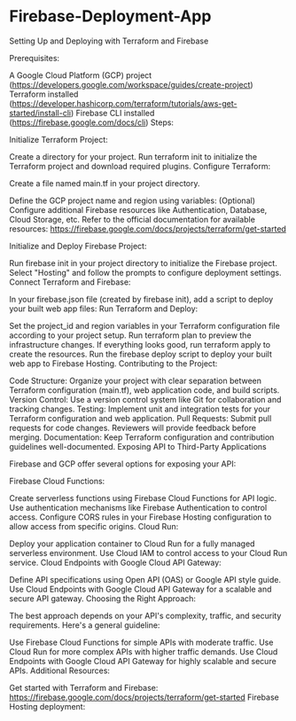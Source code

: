 # Firebase-Deployment-App
Setting Up and Deploying with Terraform and Firebase

Prerequisites:

A Google Cloud Platform (GCP) project (https://developers.google.com/workspace/guides/create-project)
Terraform installed (https://developer.hashicorp.com/terraform/tutorials/aws-get-started/install-cli)
Firebase CLI installed (https://firebase.google.com/docs/cli)
Steps:

Initialize Terraform Project:

Create a directory for your project.
Run terraform init to initialize the Terraform project and download required plugins.
Configure Terraform:

Create a file named main.tf in your project directory.

Define the GCP project name and region using variables:
(Optional) Configure additional Firebase resources like Authentication, Database, Cloud Storage, etc. Refer to the official documentation for available resources: https://firebase.google.com/docs/projects/terraform/get-started

Initialize and Deploy Firebase Project:

Run firebase init in your project directory to initialize the Firebase project.
Select "Hosting" and follow the prompts to configure deployment settings.
Connect Terraform and Firebase:

In your firebase.json file (created by firebase init), add a script to deploy your built web app files:
Run Terraform and Deploy:

Set the project_id and region variables in your Terraform configuration file according to your project setup.
Run terraform plan to preview the infrastructure changes.
If everything looks good, run terraform apply to create the resources.
Run the firebase deploy script to deploy your built web app to Firebase Hosting.
Contributing to the Project:

Code Structure: Organize your project with clear separation between Terraform configuration (main.tf), web application code, and build scripts.
Version Control: Use a version control system like Git for collaboration and tracking changes.
Testing: Implement unit and integration tests for your Terraform configuration and web application.
Pull Requests: Submit pull requests for code changes. Reviewers will provide feedback before merging.
Documentation: Keep Terraform configuration and contribution guidelines well-documented.
Exposing API to Third-Party Applications

Firebase and GCP offer several options for exposing your API:

Firebase Cloud Functions:

Create serverless functions using Firebase Cloud Functions for API logic.
Use authentication mechanisms like Firebase Authentication to control access.
Configure CORS rules in your Firebase Hosting configuration to allow access from specific origins.
Cloud Run:

Deploy your application container to Cloud Run for a fully managed serverless environment.
Use Cloud IAM to control access to your Cloud Run service.
Cloud Endpoints with Google Cloud API Gateway:

Define API specifications using Open API (OAS) or Google API style guide.
Use Cloud Endpoints with Google Cloud API Gateway for a scalable and secure API gateway.
Choosing the Right Approach:

The best approach depends on your API's complexity, traffic, and security requirements. Here's a general guideline:

Use Firebase Cloud Functions for simple APIs with moderate traffic.
Use Cloud Run for more complex APIs with higher traffic demands.
Use Cloud Endpoints with Google Cloud API Gateway for highly scalable and secure APIs.
Additional Resources:

Get started with Terraform and Firebase: https://firebase.google.com/docs/projects/terraform/get-started
Firebase Hosting deployment:
